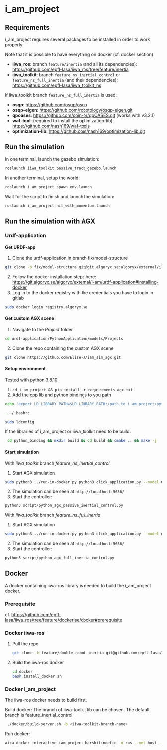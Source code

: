 # i_am_project

## Requirements
i_am_project requires several packages to be installed in order to work properly:

Note that it is possible to have everything on docker (cf. docker section)

* **iiwa_ros**: branch `feature/inertia` (and all its dependencies): https://github.com/epfl-lasa/iiwa_ros/tree/feature/inertia
* **iiwa_toolkit**: branch `feature_ns_inertial_control` or `feature_ns_full_inertia` (and their dependencies):  https://github.com/epfl-lasa/iiwa_toolkit_ns

if iiwa_toolkit branch `feature_ns_full_inertia` is used:

* **osqp**: https://github.com/osqp/osqp
* **osqp-eigen**: https://github.com/robotology/osqp-eigen.git
* **qpoases**: https://github.com/coin-or/qpOASES.git (works with v3.2.1)
* **waf-tool**: (required to install the optimization-lib): https://github.com/nash169/waf-tools
* **optimization-lib**: https://github.com/nash169/optimization-lib.git 

## Run the simulation

In one terminal, launch the gazebo simulation:
``` bash
roslaunch iiwa_toolkit passive_track_gazebo.launch
```
In another terminal, setup the world:
```bash
roslaunch i_am_project spawn_env.launch
```
Wait for the script to finish and launch the simulation:
```bash
roslaunch i_am_project hit_with_momentum.launch 
```

## Run the simulation with AGX

### Urdf-application
#### Get URDF-app
1. Clone the urdf-application in branch fix/model-structure  
```bash
git clone -b fix/model-structure git@git.algoryx.se:algoryx/external/i-am/urdf-application.git
```
2. Follow the docker installation steps here: https://git.algoryx.se/algoryx/external/i-am/urdf-application#installing-docker
3. Log in to the docker registry with the credentials you have to login in gitlab 
```bash 
sudo docker login registry.algoryx.se
```

#### Get custom AGX scene

1. Navigate to the _Project_ folder
```bash
cd urdf-application/PythonApplication/models/Projects
```
2. Clone the repo containing the custom AGX scene
```bash
git clone https://github.com/Elise-J/iam_sim_agx.git
```

#### Setup environment
Tested with python 3.8.10
1. `cd i_am_project && pip install -r requirements_agx.txt`
2. Add the cpp lib and python bindings to you path 
```bash 
echo 'export LD_LIBRARY_PATH=$LD_LIBRARY_PATH:/path_to_i_am_project/python_binding/build/' >> ~/.bashrc

. ~/.bashrc

sudo ldconfig
```

If the libraries of i_am_project or iiwa_toolkit need to be build:
```bash
 cd python_binding && mkdir build && cd build && cmake .. && make -j
 ```


#### Start simulation

With *iiwa_toolkit* branch *feature_ns_inertial_control*
1. Start AGX simulation
```bash
sudo python3 ../run-in-docker.py python3 click_application.py --model models/Projects/i_am_project/Scenes/IiwaClickScene.yml:IiwaTorqueClick --timeStep 0.005 --agxOnly --rcs --portRange 5656 5658  --disableClickSync
```
2. The simulation can be seen at  `http://localhost:5656/`
3. Start the controller:
```bash 
python3 script/python_agx_passive_inertial_control.py
```

With *iiwa_toolkit* branch *feature_ns_full_inertia*
1. Start AGX simulation
```bash
sudo python3 ../run-in-docker.py python3 click_application.py --model models/Projects/i_am_project/Scenes/IiwaClickScene.yml:IiwaAngleClick --timeStep 0.005 --agxOnly --rcs --portRange 5656 5658  --disableClickSync
```
2. The simulation can be seen at  `http://localhost:5656/`
3. Start the controller: 
```bash
python3 script/python_agx_full_inertia_control.py
```


## Docker

A docker containing iiwa-ros library is needed to build the i_am_project docker.

### Prerequisite

cf. https://github.com/epfl-lasa/iiwa_ros/tree/feature/dockerise/docker#prerequisite


### Docker iiwa-ros
1. Pull the repo 
    ```bash
    git clone -b feature/double-robot-inertia git@github.com:epfl-lasa/iiwa_ros.git
    ```
    
2. Build the iiwa-ros docker
    ``` bash
    cd docker
    bash install_docker.sh
    ```

### Docker i_am_project
The iiwa-ros docker needs to build first.

Build docker:
The branch of iiwa-toolkit lib can be chosen. The default branch is feature_inertial_control

```bash
 ./docker/build-server.sh -b <iiwa-toolkit-branch-name>
```

Run docker:

``` bash 
aica-docker interactive iam_project_harshit:noetic -u ros --net host --no-hostname -v /path_to_project/i_am_project:/home/ros/ros_ws/src/i_am_project
```
